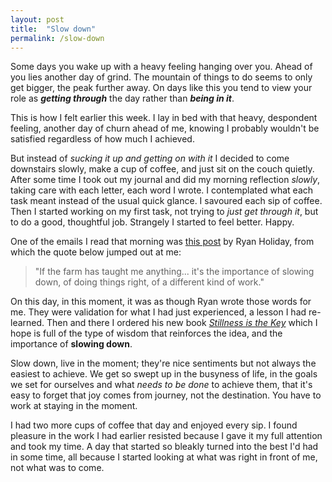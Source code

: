 ```yaml
---
layout: post
title:  "Slow down"
permalink: /slow-down
---
```


Some days you wake up with a heavy feeling hanging over you. Ahead of you lies another day of grind. The mountain of things to do seems to only get bigger, the peak further away. On days like this you tend to view your role as **_getting through_** the day rather than **_being in it_**.

This is how I felt earlier this week. I lay in bed with that heavy, despondent feeling, another day of churn ahead of me, knowing I probably wouldn't be satisfied regardless of how much I achieved.

But instead of _sucking it up and getting on with it_ I decided to come downstairs slowly, make a cup of coffee, and just sit on the couch quietly. After some time I took out my journal and did my morning reflection _slowly_, taking care with each letter, each word I wrote. I contemplated what each task meant instead of the usual quick glance. I savoured each sip of coffee. Then I started working on my first task, not trying to _just get through it_, but to do a good, thoughtful job. Strangely I started to feel better. Happy. 

One of the emails I read that morning was [this post](https://forge.medium.com/what-i-learned-about-life-from-buying-a-goat-on-craigslist-1aaa06309b61) by Ryan Holiday, from which the quote below jumped out at me:

> "If the farm has taught me anything... it's the importance of slowing down, of doing things right, of a different kind of work."

On this day, in this moment, it was as though Ryan wrote those words for me. They were validation for what I had just experienced, a lesson I had re-learned. Then and there I ordered his new book [_Stillness is the Key_](https://www.amazon.co.uk/Stillness-Key-Ryan-Holiday/dp/0525538585/) which I hope is full of the type of wisdom that reinforces the idea, and the importance of **slowing down**. 

Slow down, live in the moment; they're nice sentiments but not always the easiest to achieve. We get so swept up in the busyness of life, in the goals we set for ourselves and what _needs to be done_ to achieve them, that it's easy to forget that joy comes from journey, not the destination. You have to work at staying in the moment.

I had two more cups of coffee that day and enjoyed every sip. I found pleasure in the work I had earlier resisted because I gave it my full attention and took my time. A day that started so bleakly turned into the best I'd had in some time, all because I started looking at what was right in front of me, not what was to come.
